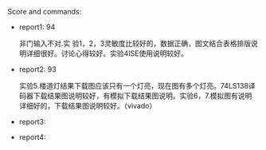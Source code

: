 Score and commands:

* report1: 94
  
  非门输入不对.实 验1，2，3灵敏度比较好的，数据正确，图文结合表格排版说明详细很好。讨论心得较好。实验4ISE使用说明较好。
* report2: 93

  实验5.楼道灯结果下载图应该只有一个灯亮，现在图有多个灯亮。74LS138译码器下载结果图说明较好，有模拟下载结果图说明。实验6，7.模拟图有说明详细好的，下载结果图说明较好。（vivado）
* report3:
* report4:
